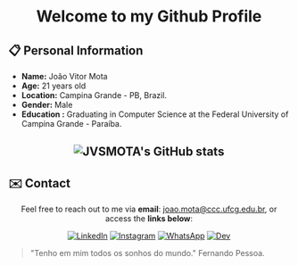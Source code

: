 <h1 align="center">Welcome to my Github Profile</h1>

<!-- Informações Pessoais -->
## 📋 Personal Information

- **Name:** João Vitor Mota
- **Age:** 21 years old
- **Location:** Campina Grande - PB, Brazil.
- **Gender:** Male
- **Education :** Graduating in Computer Science at the Federal University of Campina Grande - Paraíba.

<!-- Tabela de GitHub Status -->
<h2 align="center">

![JVSMOTA's GitHub stats](https://github-readme-stats.vercel.app/api?username=JVSMOTA&show_icons=true&theme=transparent)

</h2>

<!-- Lista de Redes para Contato -->
## ✉️ Contact

<div align="center">

<p> 

Feel free to reach out to me via **email**: [joao.mota@ccc.ufcg.edu.br](mailto:joao.mota@ccc.ufcg.edu.br), or access the **links below**:

</p>

[![LinkedIn](https://img.shields.io/badge/linkedin-%230077B5.svg?style=for-the-badge&logo=linkedin&logoColor=white)](https://www.linkedin.com/in/jvsmota/)
[![Instagram](https://img.shields.io/badge/Instagram-%23E4405F.svg?style=for-the-badge&logo=Instagram&logoColor=white)](https://www.instagram.com/_jvsmota/)
[![WhatsApp](https://img.shields.io/badge/WhatsApp-25D366?style=for-the-badge&logo=whatsapp&logoColor=white)](https://api.whatsapp.com/send?phone=5583996193212)
[![Dev](https://img.shields.io/badge/dev.to-0A0A0A?style=for-the-badge&logo=devdotto&logoColor=white)](https://dev.to/jvsmota)

</div>

> "Tenho em mim todos os sonhos do mundo." Fernando Pessoa.
